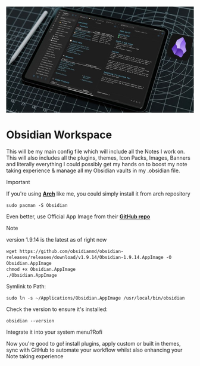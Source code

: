 ![Obsidian](/assets/banners/ObsidianBanner.jpg)
#  Obsidian Workspace 
This will be my main config file which will include all the Notes I work on. This will also includes all the plugins, themes, Icon Packs, Images, Banners and literally everything I could possibly get my hands on to  boost my note taking experience & manage all my Obsidian vaults in my .obsidian file.

> [!IMPORTANT]
If you're using [**Arch**](https://archlinux.org/) like me, you could simply install it from arch repository 

	sudo pacman -S Obsidian

Even better, use Official App Image from their [**GitHub repo**](https://github.com/obsidianmd/obsidian-releases/releases/tag/v1.9.14)  

> [!Note]
> version 1.9.14 is the latest as of right now 

```
wget https://github.com/obsidianmd/obsidian-releases/releases/download/v1.9.14/Obsidian-1.9.14.AppImage -O Obsidian.AppImage
chmod +x Obsidian.AppImage
./Obsidian.AppImage
```

Symlink to Path:
```
sudo ln -s ~/Applications/Obsidian.AppImage /usr/local/bin/obsidian
```
Check the version to ensure it's installed:

	obsidian --version

Integrate it into your system menu?Rofi
	
Now you're good to go! install plugins, apply custom or built in themes, sync with GitHub to automate your workflow whilst also enhancing your Note taking experience 

